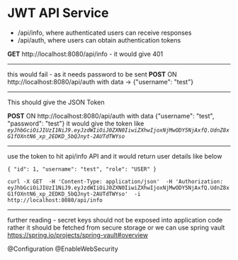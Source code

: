 # **JWT API Service**


- /api/info, where authenticated users can receive responses
- /api/auth, where users can obtain authentication tokens

**GET** http://localhost:8080/api/info - it would give 401

***

this would fail -  as it needs password to be sent
**POST** ON  http://localhost:8080/api/auth with 
data -> {"username": "test"}

***


This should give the JSON Token

**POST** ON  http://localhost:8080/api/auth
with data 
{"username": "test", "password": "test"}
it would give the token like 
_`eyJhbGciOiJIUzI1NiJ9.eyJzdWIiOiJ0ZXN0IiwiZXhwIjoxNjMwODY5NjAxfQ.UdnZ8xG1fOXntN6_xp_2EDKD_5bQJnyt-2AUTdTWYso`_

***

use the token to hit api/info API and it would return user details like below

`{
  "id": 1,
  "username": "test",
  "role": "USER"
}`

`curl -X GET 
-H 'Content-Type: application/json' 
-H 'Authorization: eyJhbGciOiJIUzI1NiJ9.eyJzdWIiOiJ0ZXN0IiwiZXhwIjoxNjMwODY5NjAxfQ.UdnZ8xG1fOXntN6_xp_2EDKD_5bQJnyt-2AUTdTWYso' 
-i http://localhost:8080/api/info `

***

further reading - secret keys should not be exposed into application code rather 
it should be fetched from secure storage or we can use spring vault 
https://spring.io/projects/spring-vault#overview


@Configuration 
@EnableWebSecurity